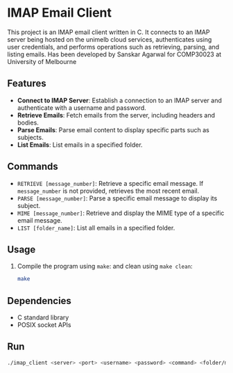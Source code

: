 # IMAP Email Client

This project is an IMAP email client written in C. It connects to an IMAP server being hosted on the unimelb cloud services, authenticates using user credentials, and performs operations such as retrieving, parsing, and listing emails. Has been developed by Sanskar Agarwal for COMP30023 at University of Melbourne

## Features
- **Connect to IMAP Server**: Establish a connection to an IMAP server and authenticate with a username and password.
- **Retrieve Emails**: Fetch emails from the server, including headers and bodies.
- **Parse Emails**: Parse email content to display specific parts such as subjects.
- **List Emails**: List emails in a specified folder.

## Commands
- `RETRIEVE [message_number]`: Retrieve a specific email message. If `message_number` is not provided, retrieves the most recent email.
- `PARSE [message_number]`: Parse a specific email message to display its subject.
- `MIME [message_number]`: Retrieve and display the MIME type of a specific email message.
- `LIST [folder_name]`: List all emails in a specified folder.

## Usage
1. Compile the program using `make`: and clean using `make clean`:
   ```sh
   make
   
## Dependencies
- C standard library
- POSIX socket APIs

## Run
```sh
./imap_client <server> <port> <username> <password> <command> <folder/message_number>


